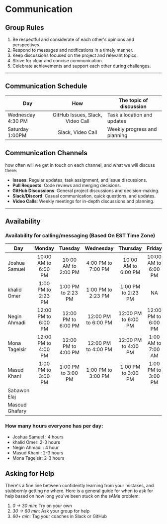 <!--
    this template is for inspiration, feel free to change it however you like!

    Careful! be sure to protect your privacy when filling out this document
        everything you write here will be public
        so share only what you are comfortable sharing online
        you can share the rest in confidence with you group by another channel
-->

# Communication

## Group Rules

<!-- any general rules you'd like to set for your group? -->

1. Be respectful and considerate of each other's opinions and perspectives.
2. Respond to messages and notifications in a timely manner.
3. Keep discussions focused on the project and relevant topics.
4. Strive for clear and concise communication.
5. Celebrate achievements and support each other during challenges.

---

## Communication Schedule

| Day | How | The topic of discussion |
| --- | :-: | ----------------------- |
|  Wednesday 4:30 PM   | GitHub Issues, Slack, Video Call    |     Task allocation and updates                    |
|  Saturday 1:00PM   |  Slack, Video Call    |     Weekly progress and planning                    |

## Communication Channels

how often will we get in touch on each channel, and what we will discuss there:

- **Issues**: Regular updates, task assignment, and issue discussions.
- **Pull Requests**: Code reviews and merging decisions.
- **GitHub Discussions**: General project discussions and decision-making.
- **Slack/Discord**: Casual communication, quick questions, and updates.
- **Video Calls**: Weekly meetings for in-depth discussions and planning.

---

## Availability

### Availability for calling/messaging (Based On EST Time Zone)

| Day    | Monday  | Tuesday | Wednesday | Thursday | Friday  | Saturday | Sunday  |
| ------ | :-----: | :-----: | :-------: | :------: | :-----: | :------: | :-----: |
| Joshua Samuel| 10:00 AM to 6:00 PM| 10:00 AM to 2:00 PM |  4:00 PM to 7:00 PM | 10:00 AM to 6:00 PM | 10:00 AM to 6:00 PM | 10:00 AM to 6:00 PM| 6:00 PM to 12:00AM |
| khalid Omer| 1:00 PM to 2:23 PM| 1:00 PM to 2:23 PM |  1:00 PM to 2:23 PM | 1:00 PM to 2:23 PM | NA | 90:00 AM to 2:30 PM| 1:00 PM to 2:30PM |
| Negin Ahmadi| 12:00 PM to 6:00 PM| 12:00 PM to 6:00 PM |  12:00 PM to 6:00 PM | 12:00 PM to 6:00 PM | 12:00 PM to 6:00 PM | 3:00 AM to 6:00 PM| 3:00 AM to 6:00PM |
| Mona Tagelsir| 12:00 PM to 4:00 PM| 12:00 PM to 4:00 PM |  12:00 PM to 4:00 PM | 12:00 PM to 4:00 PM | 1:00 AM to 7:00 AM | 1:00 AM to 7:00 AM| 12:00 PM to 4:00 PM |
| Masud Khani| 1:00 PM to 3:00 PM| 1:00 PM to 3:00 PM |  1:00 PM to 3:00 PM | 1:00 PM to 3:00 PM | 1:00 PM to 3:00 PM | 10:00 AM to 3:00 PM| 9:00 AM to 3:00PM |
| Sabawon Elaj| |  |   | |  | |  |
| Masoud Ghafary| | |  | |  | |  |

 

### How many hours everyone has per day:

- Joshua Samuel : 4 hours
- khalid Omer: 2-3 hours
- Negin Ahmadi : 4 hour 
- Masud Khani : 2-3 hours 
- Mona Tagelsir: 2-3 hours


## Asking for Help

There's a fine line between confidently learning from your mistakes, and
stubbornly getting no where. Here is a general guide for when to ask for help
based on how long you've been stuck on the sAMe problem:

1. _0 -> 30 min_: Try on your own
2. _30 -> 60 min_: Ask your group for help
3. _60+ min_: Tag your coaches in Slack or GitHub
